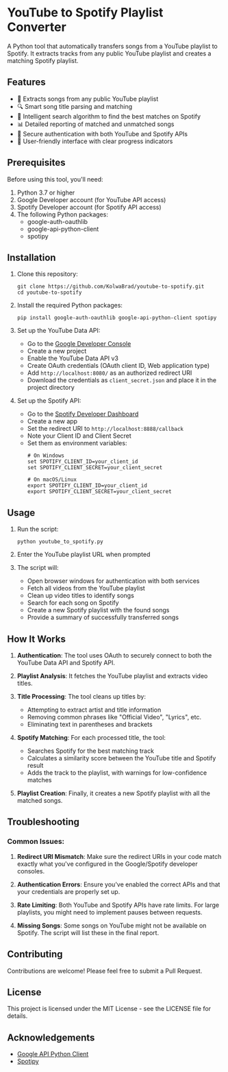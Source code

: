 # YouTube to Spotify Playlist Converter

A Python tool that automatically transfers songs from a YouTube playlist to Spotify. It extracts tracks from any public YouTube playlist and creates a matching Spotify playlist.

## Features

- 🎵 Extracts songs from any public YouTube playlist
- 🔍 Smart song title parsing and matching
- 🎯 Intelligent search algorithm to find the best matches on Spotify
- 📊 Detailed reporting of matched and unmatched songs
- 🔐 Secure authentication with both YouTube and Spotify APIs
- 💫 User-friendly interface with clear progress indicators

## Prerequisites

Before using this tool, you'll need:

1. Python 3.7 or higher
2. Google Developer account (for YouTube API access)
3. Spotify Developer account (for Spotify API access)
4. The following Python packages:
   - google-auth-oauthlib
   - google-api-python-client
   - spotipy

## Installation

1. Clone this repository:
   ```
   git clone https://github.com/KolwaBrad/youtube-to-spotify.git
   cd youtube-to-spotify
   ```

2. Install the required Python packages:
   ```
   pip install google-auth-oauthlib google-api-python-client spotipy
   ```

3. Set up the YouTube Data API:
   - Go to the [Google Developer Console](https://console.developers.google.com/)
   - Create a new project
   - Enable the YouTube Data API v3
   - Create OAuth credentials (OAuth client ID, Web application type)
   - Add `http://localhost:8080/` as an authorized redirect URI
   - Download the credentials as `client_secret.json` and place it in the project directory

4. Set up the Spotify API:
   - Go to the [Spotify Developer Dashboard](https://developer.spotify.com/dashboard/)
   - Create a new app
   - Set the redirect URI to `http://localhost:8888/callback`
   - Note your Client ID and Client Secret
   - Set them as environment variables:
     ```
     # On Windows
     set SPOTIFY_CLIENT_ID=your_client_id
     set SPOTIFY_CLIENT_SECRET=your_client_secret
     
     # On macOS/Linux
     export SPOTIFY_CLIENT_ID=your_client_id
     export SPOTIFY_CLIENT_SECRET=your_client_secret
     ```

## Usage

1. Run the script:
   ```
   python youtube_to_spotify.py
   ```

2. Enter the YouTube playlist URL when prompted

3. The script will:
   - Open browser windows for authentication with both services
   - Fetch all videos from the YouTube playlist
   - Clean up video titles to identify songs
   - Search for each song on Spotify
   - Create a new Spotify playlist with the found songs
   - Provide a summary of successfully transferred songs

## How It Works

1. **Authentication**: The tool uses OAuth to securely connect to both the YouTube Data API and Spotify API.

2. **Playlist Analysis**: It fetches the YouTube playlist and extracts video titles.

3. **Title Processing**: The tool cleans up titles by:
   - Attempting to extract artist and title information
   - Removing common phrases like "Official Video", "Lyrics", etc.
   - Eliminating text in parentheses and brackets

4. **Spotify Matching**: For each processed title, the tool:
   - Searches Spotify for the best matching track
   - Calculates a similarity score between the YouTube title and Spotify result
   - Adds the track to the playlist, with warnings for low-confidence matches

5. **Playlist Creation**: Finally, it creates a new Spotify playlist with all the matched songs.

## Troubleshooting

### Common Issues:

1. **Redirect URI Mismatch**: Make sure the redirect URIs in your code match exactly what you've configured in the Google/Spotify developer consoles.

2. **Authentication Errors**: Ensure you've enabled the correct APIs and that your credentials are properly set up.

3. **Rate Limiting**: Both YouTube and Spotify APIs have rate limits. For large playlists, you might need to implement pauses between requests.

4. **Missing Songs**: Some songs on YouTube might not be available on Spotify. The script will list these in the final report.

## Contributing

Contributions are welcome! Please feel free to submit a Pull Request.

## License

This project is licensed under the MIT License - see the LICENSE file for details.

## Acknowledgements

- [Google API Python Client](https://github.com/googleapis/google-api-python-client)
- [Spotipy](https://github.com/spotipy-dev/spotipy)